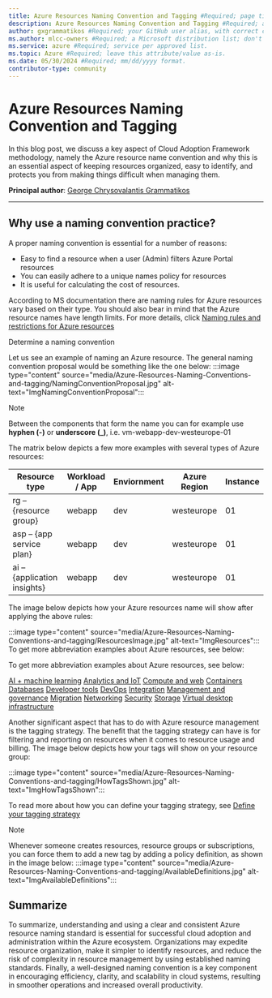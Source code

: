 ```yaml
---
title: Azure Resources Naming Convention and Tagging #Required; page title displayed in search results. Don't enclose in quotation marks. 
description: Azure Resources Naming Convention and Tagging #Required; article description that's displayed in search results. Don't enclose in quotation marks. Do end with a period.
author: gxgrammatikos #Required; your GitHub user alias, with correct capitalization.
ms.author: mlcc-owners #Required; a Microsoft distribution list; don't change. 
ms.service: azure #Required; service per approved list.
ms.topic: Azure #Required; leave this attribute/value as-is.
ms.date: 05/30/2024 #Required; mm/dd/yyyy format.
contributor-type: community
---
```


# Azure Resources Naming Convention and Tagging

In this blog post, we discuss a key aspect of Cloud Adoption Framework methodology, namely the Azure resource name convention and why this is an essential aspect of keeping resources organized, easy to identify, and protects you from making things difficult when managing them.

**Principal author**: [George Chrysovalantis Grammatikos](/users/georgechrysovalantisgrammatikos-8518/) 

---

## Why use a naming convention practice?

A proper naming convention is essential for a number of reasons:

- Easy to find a resource when a user (Admin) filters Azure Portal resources
- You can easily adhere to a unique names policy for resources
- It is useful for calculating the cost of resources.

According to MS documentation there are naming rules for Azure resources vary based on their type. You should also bear in mind that the Azure resource names have length limits. For more details,  click [Naming rules and restrictions for Azure resources](/azure/azure-resource-manager/management/resource-name-rules)

Determine a naming convention

Let us see an example of naming an Azure resource. The general naming convention proposal would be something like the one below:
:::image type="content" source="media/Azure-Resources-Naming-Conventions-and-tagging/NamingConventionProposal.jpg" alt-text="ImgNamingConventionProposal":::

> [!NOTE]
> Βetween the components that form the name you can for example use **hyphen (-)** or **underscore (_)**, i.e. vm-webapp-dev-westeurope-01

The matrix below depicts a few more examples with several types of Azure resources:

| **Resource type**           | **Workload / App** | **Enviornment**  | **Azure Region** | **Instance**  |
|---------------------------- |------------------- |------------------|------------------|---------------|
| rg – {resource group}       | webapp             | dev              | westeurope       |  01           |
| asp – {app service plan}    | webapp             | dev              | westeurope       |  01           |
| ai – {application insights} | webapp             | dev              | westeurope       |  01           |

The image below depicts how your Azure resources name will show after applying the above rules:

:::image type="content" source="media/Azure-Resources-Naming-Conventions-and-tagging/ResourcesImage.jpg" alt-text="ImgResources":::
To get more abbreviation examples about Azure resources, see below:

To get more abbreviation examples about Azure resources, see below:

[AI + machine learning](/azure/cloud-adoption-framework/ready/azure-best-practices/resource-abbreviations)
[Analytics and IoT](/azure/cloud-adoption-framework/ready/azure-best-practices/resource-abbreviations)
[Compute and web](/azure/cloud-adoption-framework/ready/azure-best-practices/resource-abbreviations)
[Containers](/azure/cloud-adoption-framework/ready/azure-best-practices/resource-abbreviations)
[Databases](/azure/cloud-adoption-framework/ready/azure-best-practices/resource-abbreviations)
[Developer tools](/azure/cloud-adoption-framework/ready/azure-best-practices/resource-abbreviations)
[DevOps](/azure/cloud-adoption-framework/ready/azure-best-practices/resource-abbreviations)
[Integration](/azure/cloud-adoption-framework/ready/azure-best-practices/resource-abbreviations)
[Management and governance](/azure/cloud-adoption-framework/ready/azure-best-practices/resource-abbreviations)
[Migration](/azure/cloud-adoption-framework/ready/azure-best-practices/resource-abbreviations)
[Networking](/azure/cloud-adoption-framework/ready/azure-best-practices/resource-abbreviations)
[Security](/azure/cloud-adoption-framework/ready/azure-best-practices/resource-abbreviations)
[Storage](/azure/cloud-adoption-framework/ready/azure-best-practices/resource-abbreviations)
[Virtual desktop infrastructure](/azure/cloud-adoption-framework/ready/azure-best-practices/resource-abbreviations)

Another significant aspect that has to do with Azure resource management is the tagging strategy.
The benefit that the tagging strategy can have is for filtering and reporting on resources when it comes to resource usage and billing.
The image below depicts how your tags will show on your resource group:

:::image type="content" source="media/Azure-Resources-Naming-Conventions-and-tagging/HowTagsShown.jpg" alt-text="ImgHowTagsShown":::

To read more about how you can define your tagging strategy, see [Define your tagging strategy](/azure/cloud-adoption-framework/ready/azure-best-practices/resource-tagging)

> [!NOTE]
>Whenever someone creates resources, resource groups or subscriptions, you can force them to add a new tag by adding a policy definition, as shown in the image below:
> :::image type="content" source="media/Azure-Resources-Naming-Conventions-and-tagging/AvailableDefinitions.jpg" alt-text="ImgAvailableDefinitions":::

## Summarize

To summarize, understanding and using a clear and consistent Azure resource naming standard is essential for successful cloud adoption and administration within the Azure ecosystem. Organizations may expedite resource organization, make it simpler to identify resources, and reduce the risk of complexity in resource management by using established naming standards. Finally, a well-designed naming convention is a key component in encouraging efficiency, clarity, and scalability in cloud systems, resulting in smoother operations and increased overall productivity.
